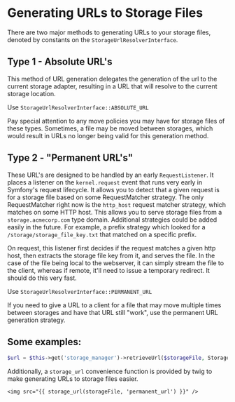 Generating URLs to Storage Files
================================

There are two major methods to generating URLs to your storage files, denoted by constants on the `StorageUrlResolverInterface`.

Type 1 - Absolute URL's
-----------------------

This method of URL generation delegates the generation of the url to the current storage adapter, resulting in a URL that will resolve to the current storage location.

Use `StorageUrlResolverInterface::ABSOLUTE_URL`

Pay special attention to any move policies you may have for storage files of these types.  Sometimes, a file may be moved between storages, which would result in URLs no longer being valid for this generation method.

Type 2 - "Permanent URL's"
--------------------------

These URL's are designed to be handled by an early `RequestListener`.  It places a listener on the `kernel.request` event
that runs very early in Symfony's request lifecycle.  It allows you to detect that a given request is for a storage file
based on some RequestMatcher strategy.  The only RequestMatcher right now is the `http_host` request matcher strategy, which
matches on some HTTP host.  This allows you to serve storage files from a `storage.acmecorp.com` type domain.  Additional
strategies could be added easily in the future.  For example, a prefix strategy which looked for a `/storage/storage_file_key.txt`
that matched on a specific prefix.

On request, this listener first decides if the request matches a given http host, then extracts the storage file key
from it, and serves the file.  In the case of the file being local to the webserver, it can simply stream the file to the
client, whereas if remote, it'll need to issue a temporary redirect.  It should do this very fast.

Use `StorageUrlResolverInterface::PERMANENT_URL`

If you need to give a URL to a client for a file that may move multiple times between storages and have that URL still "work",
use the permanent URL generation strategy.

Some examples:
--------------

```php
$url = $this->get('storage_manager')->retrieveUrl($storageFile, StorageUrlResolverInterface::ABSOLUTE_URL);
```

Additionally, a `storage_url` convenience function is provided by twig to make generating URLs to storage files easier.

```twig
<img src="{{ storage_url(storageFile, 'permanent_url') }}" />
```
